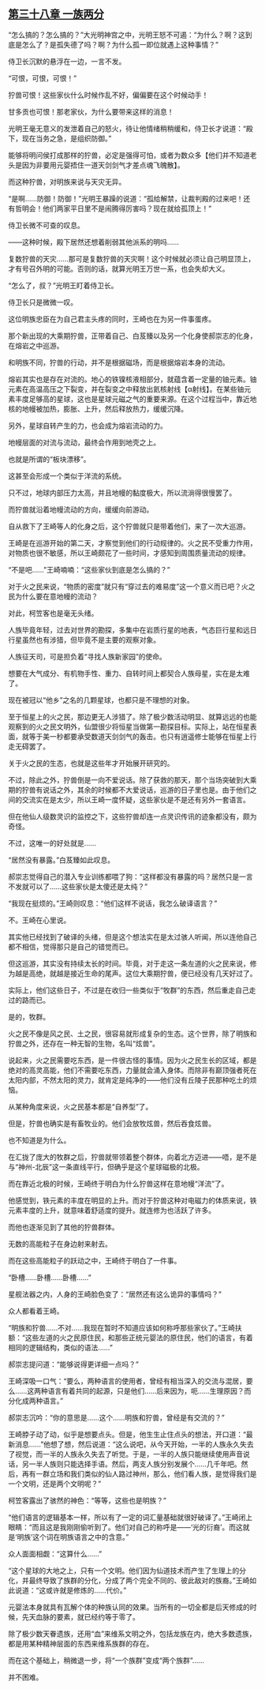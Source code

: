## [第三十八章 一族两分](https://www.xxbiquge.com/11_11207/9240922.html)


  “怎么搞的？怎么搞的？”大光明神宫之中，光明王怒不可遏：“为什么？啊？这到底是怎么了？是孤失德了吗？啊？为什么孤一即位就遇上这种事情？”

  侍卫长沉默的悬浮在一边，一言不发。

  “可恨，可恨，可恨！”

  狞兽可恨！这些家伙什么时候作乱不好，偏偏要在这个时候动手！

  甘多贡也可恨！那老家伙，为什么要带来这样的消息！

  光明王毫无意义的发泄着自己的怒火，待让他情绪稍稍缓和，侍卫长才说道：“殿下，现在当务之急，是组织防御。”

  能够将明问侯打成那样的狞兽，必定是强得可怕，或者为数众多【他们并不知道老头是因为非要用元婴捂住一道天剑剑气才差点魂飞魄散】。

  而这种狞兽，对明族来说与天灾无异。

  “是啊……防御！防御！”光明王暴躁的说道：“孤给解禁，让裁判殿的过来吧！还有哲明会！他们两家平日里不是闹腾得厉害吗？现在就给孤顶上！”

  侍卫长微不可查的叹息。

  ——这种时候，殿下居然还想着削弱其他派系的明吗……

  复数狞兽的天灾……那可是复数狞兽的天灾啊！这个时候就必须让自己明显顶上，才有号召外明的可能。否则的话，就算光明王万世一系，也会失却大义。

  “怎么了，叔？”光明王盯着侍卫长。

  侍卫长只是微微一叹。

  这位明族忠臣在为自己君主头疼的同时，王崎也在为另一件事蛋疼。

  那个新出现的大乘期狞兽，正带着自己、白芨臻以及另一个化身使郝崇志的化身，在熔岩之中巡游。

  和明族不同，狞兽的行动，并不是根据磁场，而是根据熔岩本身的流动。

  熔岩其实也是存在对流的。地心的铁镍核液相部分，就蕴含着一定量的铀元素。铀元素在高温高压之下裂变，并在裂变之中释放出氦核射线【α射线】。在某些铀元素丰度足够高的星球，这也是星球元磁之气的重要来源。在这个过程当中，靠近地核的地幔被加热，膨胀、上升，然后释放热力，缓缓沉降。

  另外，星球自转产生的力，也会成为熔岩流动的力。

  地幔层面的对流与流动，最终会作用到地壳之上。

  也就是所谓的“板块漂移”。

  这甚至会形成一个类似于洋流的系统。

  只不过，地球内部压力太高，并且地幔的黏度极大，所以流淌得很慢罢了。

  而狞兽就沿着地幔流动的方向，缓缓向前游动。

  自从救下了王崎等人的化身之后，这个狞兽就只是带着他们，来了一次大巡游。

  王崎是在巡游开始的第二天，才察觉到他们的行动规律的。火之民不受重力作用，对物质也很不敏感，所以王崎颇花了一些时间，才感知到周围质量流动的规律。

  “不是吧……”王崎喃喃：“这些家伙到底是怎么搞的？”

  对于火之民来说，“物质的密度”就只有“穿过去的难易度”这一个意义而已吧？火之民为什么要在意地幔的流动？

  对此，柯笠客也是毫无头绪。

  人族毕竟年轻，过去对世界的勘探，多集中在岩质行星的地表，气态巨行星和远日行星虽然也有涉猎，但毕竟不是主要的观察对象。

  人族征天司，可是担负着“寻找人族新家园”的使命。

  想要在大气成分、有机物手性、重力、自转时间上都契合人族母星，实在是太难了。

  现在被冠以“他乡”之名的几颗星球，也都只是不理想的对象。

  至于恒星上的火之民，那边更无人涉猎了。除了极少数活动明显、就算远远的也能观察到的火之民文明外，仙盟很少将恒星当做第一勘探目标。实际上，站在恒星表面，就等于美一秒都要承受数道天剑剑气的轰击。也只有逍遥修士能够在恒星上行走无碍罢了。

  关于火之民的生态，也就是这些年才开始展开研究的。

  不过，除此之外，狞兽倒是一向不爱说话。除了获救的那天，那个当场突破到大乘期的狞兽有说话之外，其余的时候都不大爱说话，巡游的日子里也是。由于他们之间的交流实在是太少，所以王崎一度怀疑，这些家伙是不是还有另外一套语言。

  但在他仙人级数灵识的监控之下，这些狞兽却连一点灵识传讯的迹象都没有，颇为奇怪。

  不过，这唯一的好处就是……

  “居然没有暴露。”白芨臻如此叹息。

  郝崇志觉得自己的潜入专业训练都喂了狗：“这样都没有暴露的吗？居然只是一言不发就可以了……这些家伙是太傻还是太纯？”

  “我现在挺烦的。”王崎则叹息：“他们这样不说话，我怎么破译语言？”

  不。王崎在心里说。

  其实他已经找到了破译的头绪，但是这个想法实在是太过骇人听闻，所以连他自己都不相信，觉得那只是自己的错觉而已。

  但这巡游，其实没有持续太长的时间。毕竟，对于走这一条左道的火之民来说，修为越是高绝，就越是接近生命的尾声。这位大乘期狞兽，便已经没有几天好过了。

  实际上，他们这些日子，不过是在收归一些类似于“牧群”的东西，然后重走自己走过的路而已。

  是的，牧群。

  火之民不像是风之民、土之民，很容易就形成复杂的生态。这个世界，除了明族和狞兽之外，还存在一种无智的生物，名叫“炫兽”。

  说起来，火之民需要吃东西，是一件很古怪的事情。因为火之民生长的区域，都是绝对的高灵高能，他们不需要吃东西，力量就会涌入身体。而除非有巅顶强者死在太阳内部，不然太阳的灵力，就肯定是纯净的——他们没有丘陵子民那种吃土的烦恼。

  从某种角度来说，火之民基本都是“自养型”了。

  但是，狞兽也确实是有畜牧业的。他们会放牧炫兽，然后吞食炫兽。

  也不知道是为什么。

  在汇拢了庞大的牧群之后，狞兽就带领着整个群体，向着北方迈进——唔，是不是与“神州-北辰”这一条直线平行，但确乎是这个星球磁极的北极。

  而在靠近北极的时候，王崎终于明白为什么狞兽这样在意地幔“洋流”了。

  他感觉到，铁元素的丰度在明显的上升。而对于狞兽这种对电磁力的体质来说，铁元素丰度的上升，就意味着舒适度的提升。就连修为也活跃了许多。

  而他也逐渐见到了其他的狞兽群体。

  无数的高能粒子在身边射来射去。

  而在这些高能粒子的跃动之中，王崎终于明白了一件事。

  “卧槽……卧槽……卧槽……”

  星舰法器之内，人身的王崎脸色变了：“居然还有这么诡异的事情吗？”

  众人都看着王崎。

  “明族和狞兽……不对……我现在暂时不知道应该如何称呼那些家伙了。”王崎扶额：“这些左道的火之民原住民，和那些正统元婴法的原住民，他们的语言，有着相同的逻辑结构，类似的语法……”

  郝崇志提问道：“能够说得更详细一点吗？”

  王崎深吸一口气：“要么，两种语言的使用者，曾经有相当深入的交流与混居，要么……这两种语言有着共同的起源，只是他们……后来因为，呃……生理原因？而分化成两种语言。”

  郝崇志沉吟：“你的意思是……这个……明族和狞兽，曾经是有交流的？”

  王崎脖子动了动，似乎是想要点头。但是，他生生止住点头的想法，开口道：“最新消息……”他想了想，然后说道：“这么说吧，从今天开始，一半的人族永久失去了视觉，而一半的人族永久失去了听觉。于是，一半的人族只能继续使用声音说话，另一半人族则只能选择手语。然后，两支人族分别发展个……几千年吧。然后，再有一群立场和我们类似的仙人路过神州，那么，他们看人族，是觉得我们是一个文明，还是两个文明呢？”

  柯笠客露出了骇然的神色：“等等，这些也是明族？”

  “他们语言的逻辑基本一样，所以有了一定的词汇量基础就很好破译了。”王崎闭上眼睛：“而且这是我刚刚偷听到了。他们对自己的称呼是——‘光的衍裔’。而这就是‘明族’这个词在明族语言之中的含意。”

  众人面面相觑：“这算什么……”

  “这个星球的大地之上，只有一个文明。他们因为仙道技术而产生了生理上的分化，并最终导致了族群的分化，分成了两个完全不同的、彼此敌对的族裔。”王崎如此说道：“这或许就是修炼的……代价。”

  元婴法本身就具有瓦解个体的种族认同的效果。当所有的一切全都是后天修成的时候，先天血脉的要素，就已经约等于零了。

  除了极少数天眷遗族，还用“血”来维系文明之外，包括龙族在内，绝大多数遗族，都是用某种精神层面的东西来维系族群的存在。

  而在这个基础上，稍微退一步，将“一个族群”变成“两个族群”……

  并不困难。
